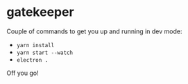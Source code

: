 # gatekeeper
Couple of commands to get you up and running in dev mode:
- `yarn install`
- `yarn start --watch`
- `electron .`

Off you go!